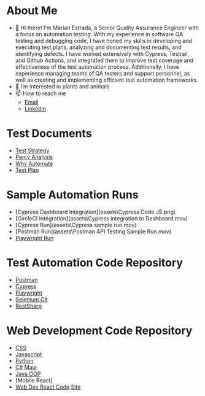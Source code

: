 # About Me
- 👋 Hi there! I'm Marian Estrada, a Senior Quality Assurance Engineer with a focus on automation testing. With my experience in software QA testing and debugging code, I have honed my skills in developing and executing test plans, analyzing and documenting test results, and identifying defects. I have worked extensively with Cypress, Testrail, and Github Actions, and integrated them to improve test coverage and effectiveness of the test automation process. Additionally, I have experience managing teams of QA testers and support personnel, as well as creating and implementing efficient test automation frameworks. 
- 🌱 I’m interested in plants and animals
- 📫 How to reach me 
    - [Email](mailto:ian_an@yahoo.com)
    - [Linkedin](https://www.linkedin.com/in/marian-g-estrada/)

# Test Documents

- [Test Strategy](https://www.canva.com/design/DAE2aGUGsNY/9w6CBJnnLbVTeYnri3ESiQ/watch?utm_content=DAE2aGUGsNY&utm_campaign=designshare&utm_medium=link&utm_source=publishsharelink)
- [Percy Analysis](https://www.canva.com/design/DAE346g5oTs/jNzDlRwyZnL3Dj_s7pkuJA/view?utm_content=DAE346g5oTs&utm_campaign=designshare&utm_medium=link2&utm_source=sharebutton)
- [Why Automate](https://www.canva.com/design/DAE5FVi6ZZ4/garOci7nq-kitY9xSXsAaQ/view?utm_content=DAE5FVi6ZZ4&utm_campaign=designshare&utm_medium=link2&utm_source=sharebutton)
- [Test Plan](https://docs.google.com/spreadsheets/d/1GbDjZFg1imzsCNLQW7t3fS5-aZtFuMGm/edit?usp=share_link&ouid=111527995975860385233&rtpof=true&sd=true)

# Sample Automation Runs
- [Cypress Dashboard Integration](assets\Cypress Code JS.png)
- [CircleCI Integration](assets\Cypress integration to Dashboard.mov)
- [Cypress Run](assets\Cypress sample run.mov)
- [Postman Run](assets\Postman API Testing Sample Run.mov)
- [Playwright Run]()

# Test Automation Code Repository
- [Postman](https://github.com/ian-ann/Portfolio-PostmanAPI) 
- [Cypress](https://github.com/ian-ann/Percy-integration-cypress)
- [Playwright]()
- [Selenium C#]()
- [RestSharp]()

# Web Development Code Repository
- [CSS](https://github.com/ian-ann/CPRG213-Assignment3-JS)
- [Javascript](https://github.com/ian-ann/CPRG213-Lab6-JS)
- [Python](https://ian-ann.github.io/Group5-JoJoSalon/)
- [C# Maui](https://github.com/Sait-team-2/FinalProject_GymManagement)
- [Java OOP](https://github.com/ian-ann/projects_assignments)
- [Mobile React]
- [Web Dev React Code](https://github.com/ian-ann/cprg306-assignments)  [Site](https://cprg306-assignments-nine-eosin.vercel.app/)
